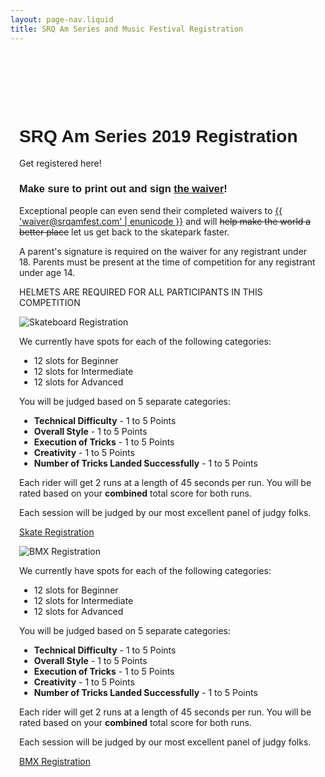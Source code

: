 ```yaml
---
layout: page-nav.liquid
title: SRQ Am Series and Music Festival Registration
---
```

<style>
h1, h2, h3, h4, h5, h6 {
  font-family: 'aileronultralight', sans-serif;
}
</style>
<div id="content-wrapper" style="padding-left: 1em; padding-right: 1em;">
<div style="padding-top:80px;">

<h1 class="aileronultralight">
<b>SRQ Am Series 2019 Registration</b></h1>

Get registered here!

### **Make sure to print out and sign <a href="{{ '/img/srqamseries_waiver.pdf'| url }}" target="_blank">the waiver</a>!**

<p>Exceptional people can even send their completed waivers to <a href="mailto:{{ 'waiver@srqamfest.com' | enunicode }}">{{ 'waiver@srqamfest.com' | enunicode }}</a> and will <strike>help make the world a better place</strike> let us get back to the skatepark faster.</p>

<div class="alert alert-danger" role="alert">

A parent's signature is required on the waiver for any registrant under 18. Parents must be present at the time of competition for any registrant under age 14.

HELMETS ARE REQUIRED FOR ALL PARTICIPANTS IN THIS COMPETITION

</div>

<div class="row">
  <div class="col-sm-6">
    <div class="card">
      <img class="card-img" src="{{ '/img/registration-skate.jpg' | url }}" alt="Skateboard Registration">
      <div class="card-body">

We currently have spots for each of the following categories:
* 12 slots for Beginner
* 12 slots for Intermediate
* 12 slots for Advanced

You will be judged based on 5 separate categories:

* **Technical Difficulty** - 1 to 5 Points
* **Overall Style** - 1 to 5 Points
* **Execution of Tricks** - 1 to 5 Points
* **Creativity** - 1 to 5 Points
* **Number of Tricks Landed Successfully** - 1 to 5 Points

Each rider will get 2 runs at a length of 45 seconds per run. You will be rated based on your **combined** total score for both runs. 

Each session will be judged by our most excellent panel of judgy folks.

<a class="btn btn-primary" href="https://coastline-band-llc.weebly.com/product/early-bird-skateboard-participant-registration/2" target="_blank">Skate Registration</a>

  </div>
  </div>
  </div>
  <div class="col-sm-6">
    <div class="card">
      <img class="card-img" src="{{ '/img/registration-bmx.jpg' | url }}" alt="BMX Registration">
      <div class="card-body">

We currently have spots for each of the following categories:
* 12 slots for Beginner
* 12 slots for Intermediate
* 12 slots for Advanced

You will be judged based on 5 separate categories:

* **Technical Difficulty** - 1 to 5 Points
* **Overall Style** - 1 to 5 Points
* **Execution of Tricks** - 1 to 5 Points
* **Creativity** - 1 to 5 Points
* **Number of Tricks Landed Successfully** - 1 to 5 Points

Each rider will get 2 runs at a length of 45 seconds per run. You will be rated based on your **combined** total score for both runs. 

Each session will be judged by our most excellent panel of judgy folks.

<a class="btn btn-primary" href="https://coastline-band-llc.weebly.com/product/early-bird-bmx-participant-registration/4" target="_blank">BMX Registration</a>

  </div>
  </div>
  </div>
</div>

</div>
</div>
